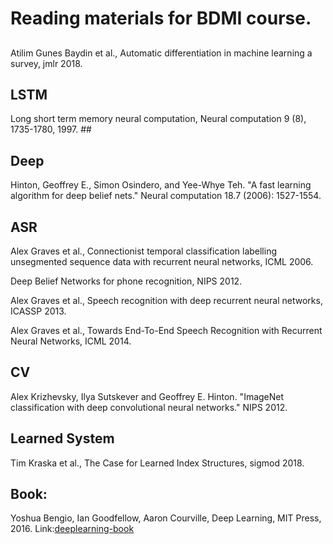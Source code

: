 # Reading materials for BDMI course.

## 
Atilim Gunes Baydin et al., Automatic differentiation in machine learning a survey, jmlr 2018.


## LSTM
Long short term memory neural computation, Neural computation 9 (8), 1735-1780, 1997. ##

## Deep
Hinton, Geoffrey E., Simon Osindero, and Yee-Whye Teh. "A fast learning algorithm for deep belief nets." Neural computation 18.7 (2006): 1527-1554.


## ASR
Alex Graves et al., Connectionist temporal classification labelling unsegmented sequence data with recurrent neural networks, ICML 2006.

Deep Belief Networks for phone recognition, NIPS 2012.

Alex Graves et al., Speech recognition with deep recurrent neural networks, ICASSP 2013.

Alex Graves et al., Towards End-To-End Speech Recognition with Recurrent Neural Networks, ICML 2014.


## CV
Alex Krizhevsky, Ilya Sutskever and Geoffrey E. Hinton. "ImageNet classification with deep convolutional neural networks." NIPS 2012. 

## Learned System

Tim Kraska et al., The Case for Learned Index Structures, sigmod 2018. 

## Book: 

Yoshua Bengio, Ian Goodfellow, Aaron Courville, Deep Learning, MIT Press, 2016. Link:[deeplearning-book](https://github.com/exacity/deeplearningbook-chinese/releases/download/v0.5-beta/dlbook_cn_v0.5-beta.pdf) 
